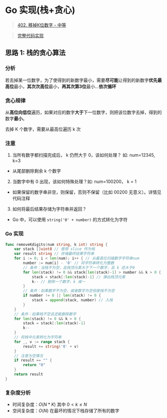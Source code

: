 # Go 实现(栈+贪心)

> [402. 移掉K位数字 - 中等](https://leetcode-cn.com/problems/remove-k-digits/)

> [完整代码实现](https://github.com/bingohuang/go-codes/blob/master/leetcode/editor/cn/p402_d2_RemoveKDigits_test.go)

## 思路 1: 栈的贪心算法

### 分析
若去掉某一位数字，为了使得到的新数字最小，需要**尽可能**让得到的新数字**优先最高位**最小，**其次次高位**最小，**再其次第3位**最小...**依次循环**

### 贪心规律
从**高位向低位**遍历，如果对应的数字**大于**下一位数字，则把该位数字去掉，得到的数字**最小**。

去掉 K 个数字，需要从最高位遍历 k 次

### 注意
1. 当所有数字都扫描完成后， k 仍然大于 0，该如何处理？ 如: num=12345, k=3
- 从尾部删除剩余 k 个数字

2. 当数字中有 0 出现，该如何特殊处理？如: num=100200， k = 1
- 如果保留的数字串非空，则保留，否则不保留（比如 00200 无意义）。详情见代码注释

3. 如何将最后结果存储为字符串并返回？
- Go 中，可以使用 `string('0' + number)` 的方式转化为字符

### Go 实现
```go
func removeKdigits(num string, k int) string {
	var stack []uint8 // 使用 slice 作为栈
	var result string // 存储最终结果字符串
	for i := 0; i < len(num); i++ { // 从最高位扫描数字字符串num
		number := num[i] - '0' // 将字符串转化为整数
		// 条件：当栈不为空，且栈顶元素大于下一个数字，且 k 还大于0
		for len(stack) != 0 && stack[len(stack)-1] > number && k > 0 {
			stack = stack[:len(stack)-1] // 弹出栈顶元素
			k-- // 剔除一个数字，k 减一
		}
		// 条件：如果数字不为空，或者数字为空但是栈不为空
		if number != 0 || len(stack) != 0 {
			stack = append(stack, number) // 入栈
		}
	}
	// 条件：如果栈不空且还能删除数字
	for len(stack) != 0 && k > 0 {
		stack = stack[:len(stack)-1]
		k--
	}
	// 将栈中元素转化为字符串
	for _, v := range stack {
		result += string('0' + v)
	}
	// 注意为空情况
	if result == "" {
		return "0"
	}
	return result
}
```
### 复杂度分析
- 时间复杂度：$O(N*K)$ 其中 $0<k≤N$
- 空间复杂度：$O(N)$ 在最坏的情况下栈存储了所有的数字